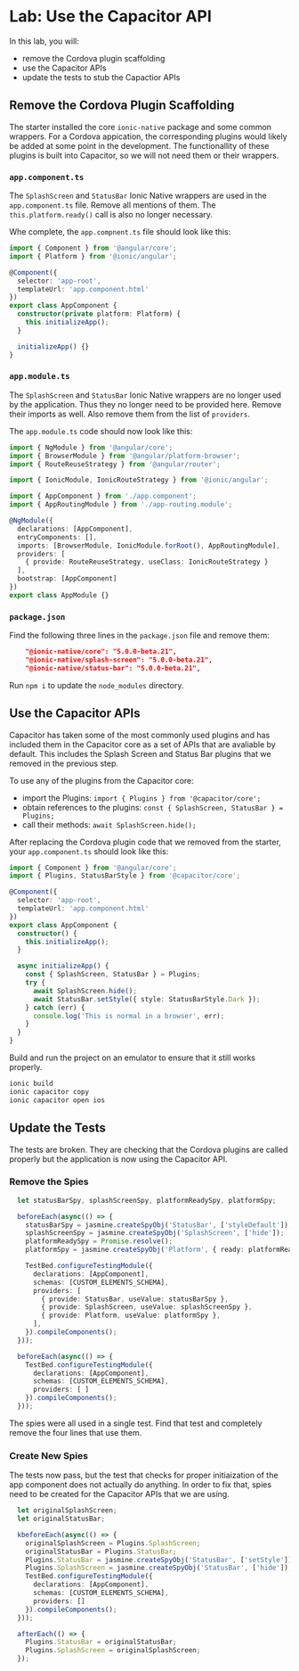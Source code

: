 # Lab: Use the Capacitor API 

In this lab, you will:

* remove the Cordova plugin scaffolding
* use the Capacitor APIs
* update the tests to stub the Capactior APIs

## Remove the Cordova Plugin Scaffolding

The starter installed the core `ionic-native` package and some common wrappers. For a Cordova appication, the corresponding plugins would likely be added at some point in the development. The functionallity of these plugins is built into Capacitor, so we will not need them or their wrappers.

### `app.component.ts`

The `SplashScreen` and `StatusBar` Ionic Native wrappers are used in the `app.component.ts` file. Remove all mentions of them. The `this.platform.ready()` call is also no longer necessary.

Whe complete, the `app.compnent.ts` file should look like this:

```TypeScript
import { Component } from '@angular/core';
import { Platform } from '@ionic/angular';

@Component({
  selector: 'app-root',
  templateUrl: 'app.component.html'
})
export class AppComponent {
  constructor(private platform: Platform) {
    this.initializeApp();
  }

  initializeApp() {}
}
```

### `app.module.ts`

The `SplashScreen` and `StatusBar` Ionic Native wrappers are no longer used by the application. Thus they no longer need to be provided here. Remove their imports as well. Also remove them from the list of `providers`.

The `app.module.ts` code should now look like this:

```TypeScript
import { NgModule } from '@angular/core';
import { BrowserModule } from '@angular/platform-browser';
import { RouteReuseStrategy } from '@angular/router';

import { IonicModule, IonicRouteStrategy } from '@ionic/angular';

import { AppComponent } from './app.component';
import { AppRoutingModule } from './app-routing.module';

@NgModule({
  declarations: [AppComponent],
  entryComponents: [],
  imports: [BrowserModule, IonicModule.forRoot(), AppRoutingModule],
  providers: [
    { provide: RouteReuseStrategy, useClass: IonicRouteStrategy }
  ],
  bootstrap: [AppComponent]
})
export class AppModule {}
```

### `package.json`

Find the following three lines in the `package.json` file and remove them:

```JSON
    "@ionic-native/core": "5.0.0-beta.21",
    "@ionic-native/splash-screen": "5.0.0-beta.21",
    "@ionic-native/status-bar": "5.0.0-beta.21",
```

Run `npm i` to update the `node_modules` directory.

## Use the Capacitor APIs

Capacitor has taken some of the most commonly used plugins and has included them in the Capacitor core as a set of APIs that are avaliable by default. This includes the Splash Screen and Status Bar plugins that we removed in the previous step.

To use any of the plugins from the Capacitor core:

* import the Plugins: `import { Plugins } from '@capacitor/core';`
* obtain references to the plugins: `const { SplashScreen, StatusBar } = Plugins;`
* call their methods: `await SplashScreen.hide();`

After replacing the Cordova plugin code that we removed from the starter, your `app.component.ts` should look like this:

```TypeScript
import { Component } from '@angular/core';
import { Plugins, StatusBarStyle } from '@capacitor/core';

@Component({
  selector: 'app-root',
  templateUrl: 'app.component.html'
})
export class AppComponent {
  constructor() {
    this.initializeApp();
  }

  async initializeApp() {
    const { SplashScreen, StatusBar } = Plugins;
    try {
      await SplashScreen.hide();
      await StatusBar.setStyle({ style: StatusBarStyle.Dark });
    } catch (err) {
      console.log('This is normal in a browser', err);
    }
  }
}
```

Build and run the project on an emulator to ensure that it still works properly.

```bash
ionic build
ionic capacitor copy
ionic capacitor open ios
```

## Update the Tests

The tests are broken. They are checking that the Cordova plugins are called properly but the application is now using the Capacitor API.

### Remove the Spies

```TypeScript
  let statusBarSpy, splashScreenSpy, platformReadySpy, platformSpy;

  beforeEach(async(() => {
    statusBarSpy = jasmine.createSpyObj('StatusBar', ['styleDefault']);
    splashScreenSpy = jasmine.createSpyObj('SplashScreen', ['hide']);
    platformReadySpy = Promise.resolve();
    platformSpy = jasmine.createSpyObj('Platform', { ready: platformReadySpy });

    TestBed.configureTestingModule({
      declarations: [AppComponent],
      schemas: [CUSTOM_ELEMENTS_SCHEMA],
      providers: [
        { provide: StatusBar, useValue: statusBarSpy },
        { provide: SplashScreen, useValue: splashScreenSpy },
        { provide: Platform, useValue: platformSpy },
      ],
    }).compileComponents();
  }));
```

```TypeScript
  beforeEach(async(() => {
    TestBed.configureTestingModule({
      declarations: [AppComponent],
      schemas: [CUSTOM_ELEMENTS_SCHEMA],
      providers: [ ]
    }).compileComponents();
  }));
```

The spies were all used in a single test. Find that test and completely remove the four lines that use them.

### Create New Spies

The tests now pass, but the test that checks for proper initiaization of the app component does not actually do anything. In order to fix that, spies need to be created for the Capacitor APIs that we are using.

```TypeScript
  let originalSplashScreen;
  let originalStatusBar;

  kbeforeEach(async(() => {
    originalSplashScreen = Plugins.SplashScreen;
    originalStatusBar = Plugins.StatusBar;
    Plugins.StatusBar = jasmine.createSpyObj('StatusBar', ['setStyle']);
    Plugins.SplashScreen = jasmine.createSpyObj('StatusBar', ['hide']);
    TestBed.configureTestingModule({
      declarations: [AppComponent],
      schemas: [CUSTOM_ELEMENTS_SCHEMA],
      providers: []
    }).compileComponents();
  }));
```

```TypeScript
  afterEach(() => {
    Plugins.StatusBar = originalStatusBar;
    Plugins.SplashScreen = originalSplashScreen;
  });
```